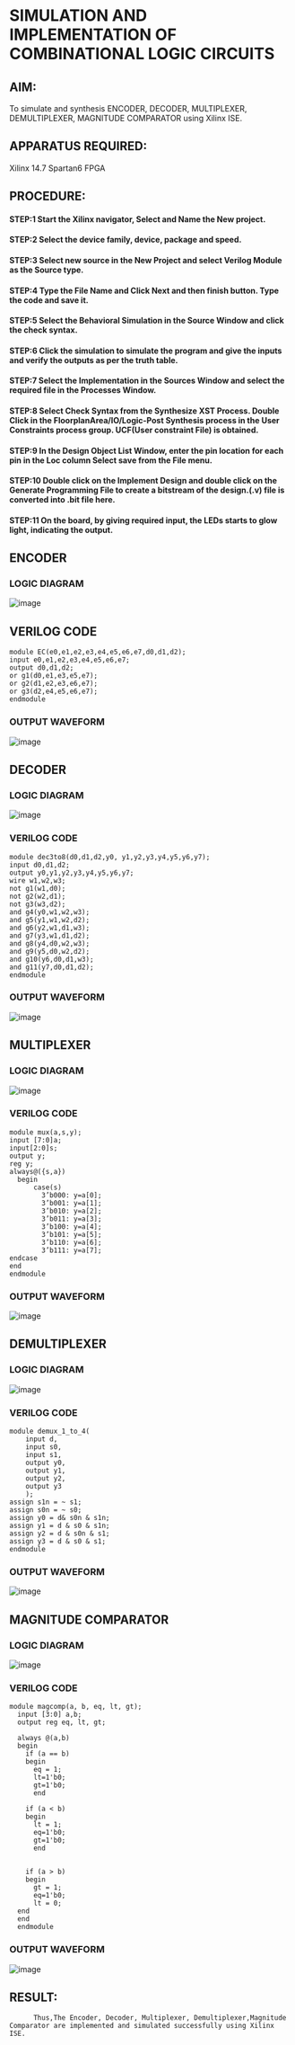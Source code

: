 # SIMULATION AND IMPLEMENTATION OF  COMBINATIONAL LOGIC CIRCUITS

## AIM: 
 To simulate and synthesis ENCODER, DECODER, MULTIPLEXER, DEMULTIPLEXER, MAGNITUDE COMPARATOR using Xilinx ISE.

## APPARATUS REQUIRED:
Xilinx 14.7
Spartan6 FPGA

## PROCEDURE:
#### STEP:1  Start  the Xilinx navigator, Select and Name the New project.
#### STEP:2  Select the device family, device, package and speed.       
#### STEP:3  Select new source in the New Project and select Verilog Module as the Source type.                       
#### STEP:4  Type the File Name and Click Next and then finish button. Type the code and save it.
#### STEP:5  Select the Behavioral Simulation in the Source Window and click the check syntax.                       
#### STEP:6  Click the simulation to simulate the program and  give the inputs and verify the outputs as per the truth table.               
#### STEP:7  Select the Implementation in the Sources Window and select the required file in the Processes Window.
#### STEP:8  Select Check Syntax from the Synthesize  XST Process. Double Click in the  FloorplanArea/IO/Logic-Post Synthesis process in the User Constraints process group. UCF(User constraint File) is obtained. 
#### STEP:9  In the Design Object List Window, enter the pin location for each pin in the Loc column Select save from the File menu.
#### STEP:10 Double click on the Implement Design and double click on the Generate Programming File to create a bitstream of the design.(.v) file is converted into .bit file here.
#### STEP:11  On the board, by giving required input, the LEDs starts to glow light, indicating the output.



## ENCODER
### LOGIC DIAGRAM
![image](https://github.com/navaneethans/VLSI-LAB-EXP-2/assets/6987778/3cd1f95e-7531-4cad-9154-fdd397ac439e)

## VERILOG CODE
```
module EC(e0,e1,e2,e3,e4,e5,e6,e7,d0,d1,d2);
input e0,e1,e2,e3,e4,e5,e6,e7;
output d0,d1,d2;
or g1(d0,e1,e3,e5,e7);
or g2(d1,e2,e3,e6,e7);
or g3(d2,e4,e5,e6,e7);
endmodule
```
### OUTPUT WAVEFORM
![image](https://github.com/sowmithraramesh/VLSI-LAB-EXP-2/assets/166893766/403cbdf7-33c1-4835-9f83-ec6e1af0b506)

## DECODER
### LOGIC DIAGRAM
![image](https://github.com/navaneethans/VLSI-LAB-EXP-2/assets/6987778/45a5e6cf-bbe0-4fd5-ac84-e5ad4477483b)
### VERILOG CODE
```
module dec3to8(d0,d1,d2,y0, y1,y2,y3,y4,y5,y6,y7);
input d0,d1,d2;
output y0,y1,y2,y3,y4,y5,y6,y7;
wire w1,w2,w3;
not g1(w1,d0);
not g2(w2,d1);
not g3(w3,d2);
and g4(y0,w1,w2,w3);
and g5(y1,w1,w2,d2);
and g6(y2,w1,d1,w3);
and g7(y3,w1,d1,d2);
and g8(y4,d0,w2,w3);
and g9(y5,d0,w2,d2);
and g10(y6,d0,d1,w3);
and g11(y7,d0,d1,d2);
endmodule

```
### OUTPUT WAVEFORM
![image](https://github.com/sowmithraramesh/VLSI-LAB-EXP-2/assets/166893766/e60f5616-8741-4a63-a2d9-a53b4fd9ad24)

## MULTIPLEXER

### LOGIC DIAGRAM
![image](https://github.com/navaneethans/VLSI-LAB-EXP-2/assets/6987778/427f75b2-8e67-44b9-ac45-a66651787436)

### VERILOG CODE
```
module mux(a,s,y);
input [7:0]a;
input[2:0]s;
output y;
reg y;
always@({s,a})
  begin
      case(s)
        3’b000: y=a[0];
        3’b001: y=a[1];
        3’b010: y=a[2];
        3’b011: y=a[3];
        3’b100: y=a[4];
        3’b101: y=a[5];
        3’b110: y=a[6];
        3’b111: y=a[7];
endcase
end
endmodule
```
### OUTPUT WAVEFORM
![image](https://github.com/sowmithraramesh/VLSI-LAB-EXP-2/assets/166893766/b460796d-facc-4276-a799-c4990f2367c3)

## DEMULTIPLEXER

### LOGIC DIAGRAM
![image](https://github.com/navaneethans/VLSI-LAB-EXP-2/assets/6987778/1c45a7fc-08ac-4f76-87f2-c084e7150557)

### VERILOG CODE
```
module demux_1_to_4(
    input d,
    input s0,
    input s1,
    output y0,
    output y1,
    output y2,
    output y3
    );	
assign s1n = ~ s1;
assign s0n = ~ s0;
assign y0 = d& s0n & s1n;
assign y1 = d & s0 & s1n;
assign y2 = d & s0n & s1;
assign y3 = d & s0 & s1;
endmodule
```
### OUTPUT WAVEFORM
![image](https://github.com/sowmithraramesh/VLSI-LAB-EXP-2/assets/166893766/1a8130e2-7fb9-4e8e-9516-cac4a3a0addb)

## MAGNITUDE COMPARATOR

### LOGIC DIAGRAM
![image](https://github.com/navaneethans/VLSI-LAB-EXP-2/assets/6987778/b2fe7a05-6bf7-4dcb-8f5d-28abbf7ea8c2)

### VERILOG CODE
```
module magcomp(a, b, eq, lt, gt);
  input [3:0] a,b;
  output reg eq, lt, gt;

  always @(a,b)
  begin
    if (a == b)
    begin
      eq = 1;
      lt=1'b0;
      gt=1'b0;
      end

    if (a < b)
    begin
      lt = 1;
      eq=1'b0;
      gt=1'b0;
      end
      
      
    if (a > b)
    begin
      gt = 1;
      eq=1'b0;
      lt = 0;
  end
  end
  endmodule
```
### OUTPUT WAVEFORM
![image](https://github.com/sowmithraramesh/VLSI-LAB-EXP-2/assets/166893766/2a8d4714-79e6-499b-84cc-f759fc17964c)

## RESULT:
          Thus,The Encoder, Decoder, Multiplexer, Demultiplexer,Magnitude Comparator are implemented and simulated successfully using Xilinx ISE.


